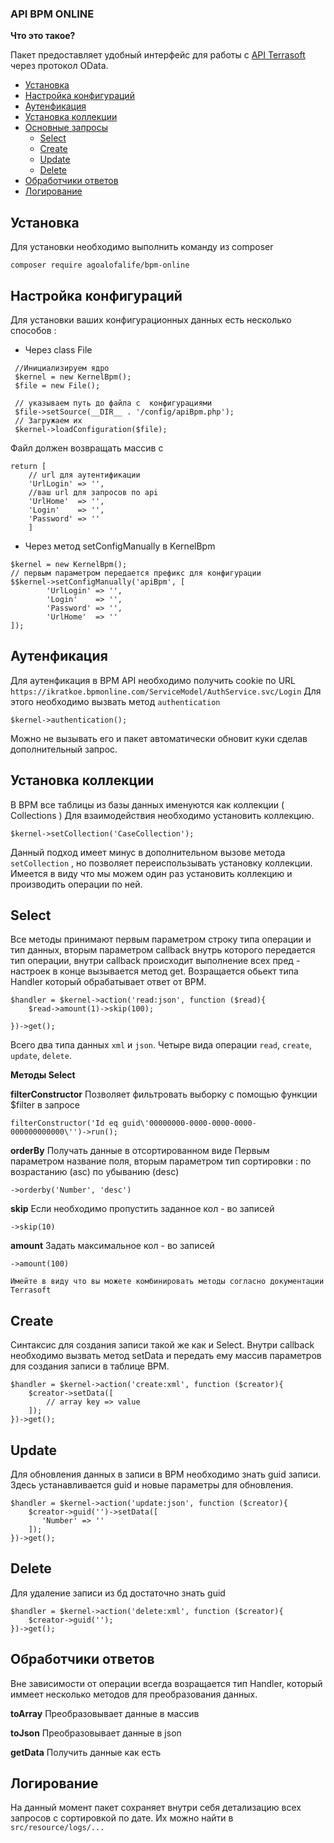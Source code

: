 


### API BPM ONLINE



**Что это такое?**


Пакет предоставляет удобный интерфейс для работы с [API Terrasoft](https://academy.terrasoft.ru/documents/technic-sdk/7-8/rabota-s-obektami-bpmonline-po-protokolu-odata-s-ispolzovaniem-http-zaprosov) через протокол OData.

- [Установка](#Installation)
- [Настройка конфигураций](#Config)
- [Аутенфикация](#Authentication)
- [Установка коллекции](#SetCollection)
- [Основные запросы](#BasesRequest)
    - [Select](#Select)
    - [Create](#Create)
    - [Update](#Update)
    - [Delete](#Delete)
- [Обработчики  ответов](#Handler)
- [Логирование](#Log)



<a name="Installation"></a>
## Установка

Для установки необходимо выполнить команду из composer

    
    composer require agoalofalife/bpm-online
<a name="Config"></a>
## Настройка конфигураций

Для установки ваших конфигурационных данных есть несколько способов :

 - Через class File
 
```
 //Инициализируем ядро
 $kernel = new KernelBpm();
 $file = new File();
 
 // указываем путь до файла с  конфигурациями
 $file->setSource(__DIR__ . '/config/apiBpm.php');
 // Загружаем их
 $kernel->loadConfiguration($file);
```

Файл должен возвращать массив с
```
return [
	// url для аутентификации
    'UrlLogin' => '',
    //ваш url для запросов по api       
    'UrlHome'  => '',
    'Login'    => '',
    'Password' => ''
    ]
```

 - Через метод setConfigManually в KernelBpm

```
$kernel = new KernelBpm();
// первым параметром передается префикс для конфигурации
$$kernel->setConfigManually('apiBpm', [
        'UrlLogin' => '',
        'Login'    => '',
        'Password' => '',
        'UrlHome'  => ''
]);
```
<a name="Authentication"></a>
## Аутенфикация
Для аутенфикация в BPM API необходимо получить cookie по URL `https://ikratkoe.bpmonline.com/ServiceModel/AuthService.svc/Login`
Для этого необходимо вызвать метод `authentication`

```
$kernel->authentication();
```
Можно не вызывать его и пакет автоматически обновит куки сделав дополнительный запрос.

<a name="SetCollection"></a>

## Установка коллекции

В BPM все таблицы из базы данных именуются как коллекции ( Collections )
Для взаимодействия необходимо установить коллекцию.

```
$kernel->setCollection('CaseCollection');
```
Данный подход имеет минус в дополнительном вызове метода `setCollection` , но позволяет переиспользывать установку коллекции.
Имеется в виду что мы можем один раз установить коллекцию и производить операции по ней.


<a name="BasesRequest"></a>

<a name="Select"></a>

## Select

Все методы принимают первым параметром строку типа операции и тип данных, вторым параметром callback внутрь которого передается тип операции, внутри callback происходит выполнение всех пред - настроек в конце вызывается метод get.
Возращается обьект типа  Handler который обрабатывает ответ от BPM.

```
$handler = $kernel->action('read:json', function ($read){
    $read->amount(1)->skip(100);

})->get();

```
Всего два типа данных `xml` и `json`.
Четыре вида операции `read`, `create`, `update`, `delete`.

**Методы Select**

**filterConstructor** 
Позволяет фильтровать выборку с помощью функции $filter  в запросе
```
filterConstructor('Id eq guid\'00000000-0000-0000-0000-000000000000\'')->run();
```
**orderBy** 
Получать данные в отсортированном виде
Первым параметром название поля, вторым параметром тип сортировки :
по возрастанию (asc)
по убыванию (desc)
```
->orderby('Number', 'desc')
```

**skip** 
Если необходимо пропустить заданное кол - во записей

```
->skip(10)
```

**amount**
Задать максимальное кол - во записей

```
->amount(100)
```
`Имейте в виду что вы можете комбинировать методы согласно документации Terrasoft`

<a name="Create"></a>
## Create

Синтаксис для создания записи такой же как и Select.
Внутри callback необходимо вызвать метод setData и передать ему массив параметров для создания записи в таблице BPM.
```
$handler = $kernel->action('create:xml', function ($creator){
    $creator->setData([
        // array key => value
    ]);
})->get();
```

<a name="Update"></a>
## Update
Для обновления данных в записи в BPM необходимо знать guid записи.
Здесь устанавливается guid и новые параметры для обновления.
```
$handler = $kernel->action('update:json', function ($creator){
    $creator->guid('')->setData([
       'Number' => ''
    ]);
})->get();
```
<a name="Delete"></a>
## Delete
Для удаление записи из бд достаточно знать guid
```
$handler = $kernel->action('delete:xml', function ($creator){
    $creator->guid('');
})->get();
```

<a name="Handler"></a>
## Обработчики  ответов

Вне зависимости от операции всегда возращается тип  Handler, который иммеет несколько методов для преобразования данных.

**toArray**
Преобразовывает данные в массив

**toJson**
Преобразовывает данные в json

**getData**
Получить данные как есть

<a name="Log"></a>
## Логирование

На данный момент пакет сохраняет внутри себя детализацию всех запросов с сортировкой по дате.
Их можно найти в `src/resource/logs/...`